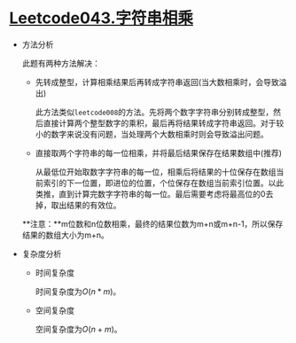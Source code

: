 # [Leetcode043.字符串相乘](https://leetcode-cn.com/problems/string-to-integer-atoi/)

- 方法分析

  此题有两种方法解决：

  - 先转成整型，计算相乘结果后再转成字符串返回(当大数相乘时，会导致溢出)
  
    此方法类似`leetcode008`的方法。先将两个数字字符串分别转成整型，然后直接计算两个整型数字的乘积，最后再将结果转成字符串返回。对于较小的数字来说没有问题，当处理两个大数相乘时则会导致溢出问题。
  
  - 直接取两个字符串的每一位相乘，并将最后结果保存在结果数组中(推荐)
  
    从最低位开始取数字字符串的每一位，相乘后将结果的十位保存在数组当前索引的下一位置，即进位的位置，个位保存在数组当前索引位置。以此类推，直到计算完数字字符串的每一位。最后需要考虑将最高位的0去掉，取出结果的有效位。
  
  **注意：**m位数和n位数相乘，最终的结果位数为m+n或m+n-1，所以保存结果的数组大小为m+n。
  
- 复杂度分析

  - 时间复杂度

    时间复杂度为$O(n*m)$。

  - 空间复杂度

    空间复杂度为$O(n+m)$。
